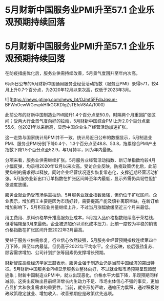 # 5月财新中国服务业PMI升至57.1 企业乐观预期持续回落

# 5月财新中国服务业PMI升至57.1 企业乐观预期持续回落

在防疫措施优化后，服务业供需持续改善，5月景气度回升至年内次高。

6月5日公布的5月财新中国通用服务业经营活动指数（服务业PMI）录得57.1，较4月上升0.7个百分点，为2020年12月以来次高，仅低于2023年3月。

![](https://inews.gtimg.com/news_bt/OJmt5FFdaJqsun-
BFWnOewWGevpkHfkGGKDIgZsTEfoV8AA/1000)

此前公布的财新中国制造业PMI回升1.4个百分点至50.9，时隔两个月重回扩张区间；受两大行业景气度向好的拉动，5月财新中国综合PMI上升2.0个百分点至55.6，创2021年以来新高，显示中国企业生产经营活动加速扩张。

这一走势与国家统计局PMI并不一致。统计局近日公布的数据显示，5月制造业PMI、服务业PMI分别下降0.4个、1.3个百分点至48.8、53.8，拖累综合PMI产出指数下降1.5个百分点至52.9，与1月持平，同为年内最低。

分项来看，服务业供需继续扩张。5月服务业经营活动指数、新订单指数均较4月小幅反弹，均录得2020年12月以来次高。受访企业反映，防疫政策优化后，此前受抑制的需求得以释放，同时企业经营状况逐步恢复常态化，支撑近期经营活动扩张。5月服务业新出口订单指数在扩张区间降至年内最低，显示外需仍具韧性但扩张速度放缓。

服务业就业仍受市场供需拉动，5月服务业就业指数微降，但仍位于扩张区间。企业表示，增加用工主要是因为市场好转，需要提高产能及填补离职空缺。在新订单增加影响下，5月积压业务量继续上升，不过当月涨幅放缓至近三个月来最低。

用工费用、原料价格攀升推高服务业成本，5月投入品价格指数继续高于荣枯线，但增幅降至3月来最低。企业被迫加价以消化成本压力，此前一度较为平稳的销售价格指数在扩张区间升至2022年3月最高。

受益于服务业供需修复，行业信心依然较强，5月服务业经营预期指数连续第四个月下降，降至年内最低，但仍高于2022年平均水平。企业反映，疫后强劲复苏、顾客需求增加、公司计划扩张等因素仍支撑增长预期。

财新智库高级经济学家王喆表示，服务业强于制造业仍是当前中国经济的突出特征。5月财新中国服务业PMI显示服务业整体向好，不过就业和市场预期呈现趋弱迹象；财新中国制造业PMI中，就业出现恶化，价格水平大幅下降，乐观预期同样减弱。这突出反映出目前经济增长内生动力不足、市场主体信心不强的事实，更加凸显扩大和恢复需求的重要性。当前，就业形势严峻，通缩压力累积，通过积极财政政策稳定就业、增加收入、改善预期应是政策优先选项。

